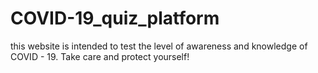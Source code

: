 # COVID-19_quiz_platform
this website is intended to test the level of awareness and knowledge of COVID - 19. Take care and protect yourself!
